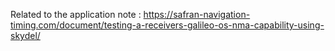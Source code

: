 Related to the application note : https://safran-navigation-timing.com/document/testing-a-receivers-galileo-os-nma-capability-using-skydel/
